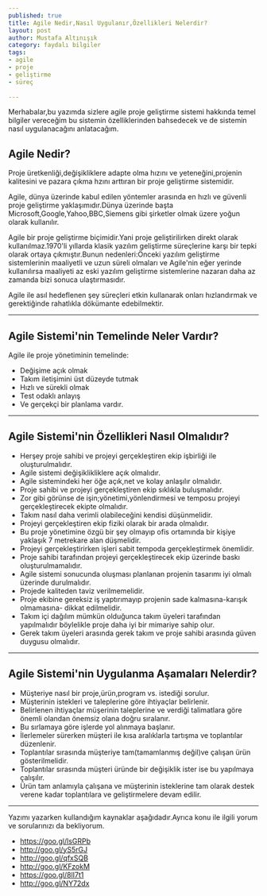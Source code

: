 ```yaml
---
published: true
title: Agile Nedir,Nasıl Uygulanır,Özellikleri Nelerdir?
layout: post
author: Mustafa Altınışık
category: faydalı bilgiler
tags:
- agile
- proje
- geliştirme
- süreç
 
---
```


Merhabalar,bu yazımda sizlere agile proje geliştirme sistemi hakkında temel bilgiler vereceğim bu sistemin özelliklerinden bahsedecek ve de sistemin nasıl uygulanacağını anlatacağım.

## Agile Nedir?

Proje üretkenliği,değişikliklere adapte olma hızını ve yeteneğini,projenin kalitesini ve pazara çıkma hzını arttıran bir proje geliştirme sistemidir.

Agile, dünya üzerinde kabul edilen yöntemler arasında en hızlı ve güvenli proje geliştirme yaklaşımıdır.Dünya üzerinde başta Microsoft,Google,Yahoo,BBC,Siemens gibi şirketler olmak üzere yoğun olarak kullanılır.

Agile bir proje geliştirme biçimidir.Yani proje geliştirilirken direkt olarak kullanılmaz.1970'li yıllarda klasik yazılım geliştirme süreçlerine karşı bir tepki olarak ortaya çıkmıştır.Bunun nedenleri:Önceki yazılım geliştirme sistemlerinin maaliyetli ve uzun süreli olmaları ve Agile'nin eğer yerinde kullanılırsa maaliyeti az eski yazılım geliştirme sistemlerine nazaran daha az zamanda bizi sonuca ulaştırmasıdır.

Agile ile asıl hedeflenen şey süreçleri etkin kullanarak onları hızlandırmak ve gerektiğinde rahatlıkla dökümante edebilmektir.

*******************
## Agile Sistemi'nin Temelinde Neler Vardır?

Agile ile proje yönetiminin temelinde:
- Değişime açık olmak
- Takım iletişimini üst düzeyde tutmak
- Hızlı ve sürekli olmak
- Test odaklı anlayış
- Ve gerçekçi bir planlama vardır.

*******************

## Agile Sistemi'nin Özellikleri Nasıl Olmalıdır?

- Herşey proje sahibi ve projeyi gerçekleştiren ekip işbirliği ile oluşturulmalıdır.
- Agile sistemi değişiklikliklere açık olmalıdır.
- Agile sistemindeki her öğe açık,net ve kolay anlaşılır olmalıdır.
- Proje sahibi ve projeyi gerçekleştiren ekip sıklıkla buluşmalıdır.
- Zor gibi görünse de işin;yönetimi,yönlendirmesi ve temposu projeyi gerçekleştirecek ekipte olmalıdır.
- Takım nasıl daha verimli olabileceğini kendisi düşünmelidir.
- Projeyi gerçekleştiren ekip fiziki olarak bir arada olmalıdır.
- Bu proje yönetimine özgü bir şey olmayıp ofis ortamında bir kişiye yaklaşık 7 metrekare alan düşmelidir.
- Projeyi gerçekleştirirken işleri sabit tempoda gerçekleştirmek önemlidir.
- Proje sahibi tarafından projeyi gerçekleştirecek ekip üzerinde baskı oluşturulmamalıdır.
- Agile sistemi sonucunda oluşması planlanan projenin tasarımı iyi olmalı üzerinde durulmalıdır.
- Projede kaliteden taviz verilmemelidir.
- Proje ekibine gereksiz iş yaptırımayıp projenin sade kalmasına-karışık olmamasına- dikkat edilmelidir.
- Takım içi dağılım mümkün olduğunca takım üyeleri tarafından yapılmalıdır böylelikle proje daha iyi bir mimariye sahip olur.
- Gerek takım üyeleri arasında gerek takım ve proje sahibi arasında güven duygusu olmalıdır.

***************

## Agile Sistemi'nin Uygulanma Aşamaları Nelerdir?

- Müşteriye nasıl bir proje,ürün,program vs. istediği sorulur.
- Müşterinin istekleri ve taleplerine göre ihtiyaçlar belirlenir.
- Belirlenen ihtiyaçlar müşerinin taleplerine ve verdiği talimatlara göre önemli olandan önemsiz olana doğru sıralanır.
- Bu sırlamaya göre işlerde yol alınmaya başlanır.
- İlerlemeler sürerken müşteri ile kısa aralıklarla tartışma ve toplantılar düzenlenir.
- Toplantılar sırasında müşteriye tam(tamamlanmış değil)ve çalışan ürün gösterilmelidir.
- Toplantılar sırasında müşteri üründe bir değişiklik ister ise bu yapılmaya çalışılır.
- Ürün tam anlamıyla çalışana ve müşterinin isteklerine tam olarak destek verene kadar toplantılara ve geliştirmelere devam edilir.

***************
Yazımı yazarken kullandığım kaynaklar aşağıdadır.Ayrıca konu ile ilgili yorum ve sorularınızı da bekliyorum.

- https://goo.gl/lsGRPb
- http://goo.gl/yS5rGJ
- http://goo.gl/qfxSQB
- http://goo.gl/KFzokM
- https://goo.gl/8lI7t1
- http://goo.gl/NY72dx

